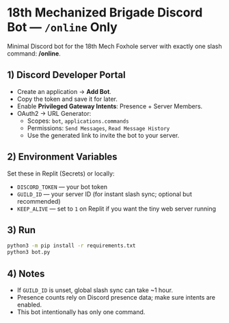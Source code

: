 
# 18th Mechanized Brigade Discord Bot — `/online` Only

Minimal Discord bot for the 18th Mech Foxhole server with exactly one slash command: **/online**.

## 1) Discord Developer Portal
- Create an application → **Add Bot**.
- Copy the token and save it for later.
- Enable **Privileged Gateway Intents**: Presence + Server Members.
- OAuth2 → URL Generator:
  - Scopes: `bot`, `applications.commands`
  - Permissions: `Send Messages`, `Read Message History`
  - Use the generated link to invite the bot to your server.

## 2) Environment Variables
Set these in Replit (Secrets) or locally:
- `DISCORD_TOKEN` — your bot token
- `GUILD_ID` — your server ID (for instant slash sync; optional but recommended)
- `KEEP_ALIVE` — set to `1` on Replit if you want the tiny web server running

## 3) Run
```bash
python3 -m pip install -r requirements.txt
python3 bot.py
```

## 4) Notes
- If `GUILD_ID` is unset, global slash sync can take ~1 hour.
- Presence counts rely on Discord presence data; make sure intents are enabled.
- This bot intentionally has only one command.
